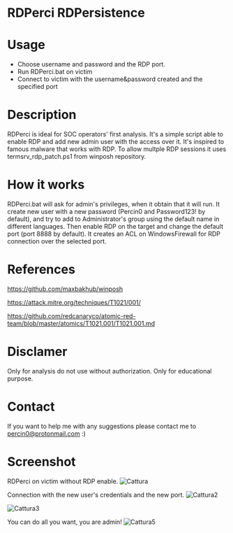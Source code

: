 # RDPerci RDPersistence

# Usage
- Choose username and password and the RDP port.
- Run RDPerci.bat on victim
- Connect to victim with the username&password created and the specified port

# Description
RDPerci is ideal for SOC operators' first analysis. It's a simple script able to enable RDP and add new admin user with the access over it. It's inspired to famous malware that works with RDP. To allow multple RDP sessions it uses termsrv_rdp_patch.ps1 from winposh repository.

# How it works
RDPerci.bat will ask for admin's privileges, when it obtain that it will run. It create new user with a new password (Percin0 and Password123! by default), and try to add to Administrator's group using the default name in different languages.
Then enable RDP on the target and change the default port (port 8888 by default). It creates an ACL on WindowsFirewall for RDP connection over the selected port.

# References
https://github.com/maxbakhub/winposh

https://attack.mitre.org/techniques/T1021/001/

https://github.com/redcanaryco/atomic-red-team/blob/master/atomics/T1021.001/T1021.001.md

# Disclamer 
Only for analysis do not use without authorization. Only for educational purpose.

# Contact
If you want to help me with any suggestions please contact me to percin0@protonmail.com :) 


# Screenshot

RDPerci on victim without RDP enable.
![Cattura](https://user-images.githubusercontent.com/94323404/153262514-2ad28c12-bf36-44db-af89-9e6c65530077.PNG)

Connection with the new user's credentials and the new port.
![Cattura2](https://user-images.githubusercontent.com/94323404/153262576-7ffbf271-004d-4297-ae8c-af9b543d421c.PNG)

![Cattura3](https://user-images.githubusercontent.com/94323404/153262682-06d76a32-d925-446b-b4ce-ce1a16c332b1.PNG)

You can do all you want, you are admin!
![Cattura5](https://user-images.githubusercontent.com/94323404/153262772-bc3bab4d-db3d-4bee-ab3f-ab3c17e01ec5.PNG)
